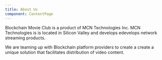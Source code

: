 ```yaml
---
title: About Us
component: ContentPage
---
```


Blockchain Movie Club is a product of MCN Technologies Inc. MCN Technologies is 
is located in Silicon Valley and develops edevelops network streaming products.

We are teaming up with Blockchain platform providers to create a create a unique
solution that facilitates distribution of video content.
